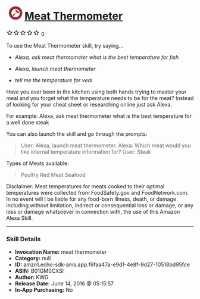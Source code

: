 # &nbsp;<img src="skill_icon" alt="Meat Thermometer icon" width="36"> [Meat Thermometer](http://alexa.amazon.com/#skills/amzn1.echo-sdk-ams.app.f6faa47a-e9d1-4e8f-9d27-10518bd95fce)
![0 stars](../../images/ic_star_border_black_18dp_1x.png)![0 stars](../../images/ic_star_border_black_18dp_1x.png)![0 stars](../../images/ic_star_border_black_18dp_1x.png)![0 stars](../../images/ic_star_border_black_18dp_1x.png)![0 stars](../../images/ic_star_border_black_18dp_1x.png) 0

To use the Meat Thermometer skill, try saying...

* *Alexa, ask meat thermometer what is the best temperature for fish*

* *Alexa, launch meat thermometer*

* *tell me the temperature for veal*

Have you ever been in the kitchen using both hands trying to master your meal and you forget what the temperature needs to be for the meat?  Instead of looking for your cheat sheet or researching online just ask Alexa.

For example:
Alexa, ask meat thermometer what is the best temperature for a well done steak

You can also launch the skill and go through the prompts:
> User: Alexa, launch meat thermometer.
> Alexa: Which meat would you like internal temperature information for?
> User: Steak

Types of Meats available:
> Poultry
> Red Meat
> Seafood

Disclaimer: Meat temperatures for meats cooked to their optimal temperatures were collected from FoodSafety.gov and FoodNetwork.com.  In no event will I be liable for any food-born illness,  death, or damage including without limitation, indirect or consequential loss or damage, or any loss or damage whatsoever in connection with, the use of this Amazon Alexa Skill.

***

### Skill Details

* **Invocation Name:** meat thermometer
* **Category:** null
* **ID:** amzn1.echo-sdk-ams.app.f6faa47a-e9d1-4e8f-9d27-10518bd95fce
* **ASIN:** B01GM0CXSI
* **Author:** KWG
* **Release Date:** June 14, 2016 @ 05:15:57
* **In-App Purchasing:** No
